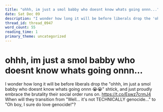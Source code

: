 ```yaml
---
title: "ohhh, im just a smol babby who doesnt know whats going onnn..."
date: Sat Dec 09
description: "I wonder how long it will be before liberals drop the 'ohhh, im just a smol babby who doesnt know whats going onnn 😭😭' shtick, and just proudly embrace the..."
thread_id: thread_0947
word_count: 55
reading_time: 1
primary_theme: uncategorized
---
```


# ohhh, im just a smol babby who doesnt know whats going onnn...

I wonder how long it will be before liberals drop the "ohhh, im just a smol babby who doesnt know whats going onnn 😭😭" shtick, and just proudly embrace the brutality their social order runs on. https://t.co/Eswz7crmJ4 When will they transition from "Well... it's not TECHNICALLY genocide..." to "Oh boy, I sure do love genocide!"?